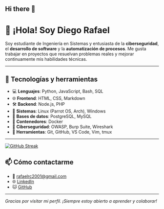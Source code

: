## Hi there 👋

# 👋 ¡Hola! Soy Diego Rafael 

Soy estudiante de Ingeniería en Sistemas y entusiasta de la **ciberseguridad**, el **desarrollo de software** y la **automatización de procesos**. Me gusta trabajar en proyectos que resuelvan problemas reales y mejorar continuamente mis habilidades técnicas.

---

## 🚀 Tecnologías y herramientas

- 💻 **Lenguajes**: Python, JavaScript, Bash, SQL
- 🌐 **Frontend**: HTML, CSS, Markdown
- 🛠️ **Backend**: Node.js, PHP
- 🐧 **Sistemas**: Linux (Parrot OS, Arch), Windows
- 🐘 **Bases de datos**: PostgreSQL, MySQL
- 🐳 **Contenedores**: Docker
- 🔐 **Ciberseguridad**: OWASP, Burp Suite, Wireshark
- 🔧 **Herramientas**: Git, GitHub, VS Code, Vim, tmux

---

[![GitHub Streak](https://github-readme-streak-stats.herokuapp.com?user=rafaelrc2001&theme=tokyonight&hide_border=true&locale=es)](https://git.io/streak-stats)


## 📫 Cómo contactarme

- 📧 rafaelrc2001@gmail.com
- 🌐 [LinkedIn](www.linkedin.com/in/diego-rafael-ramirez-contreras-222719227)
- 🐱 [GitHub](https://github.com/rafaelrc2001)

---


_Gracias por visitar mi perfil. ¡Siempre estoy abierto a aprender y colaborar!_


